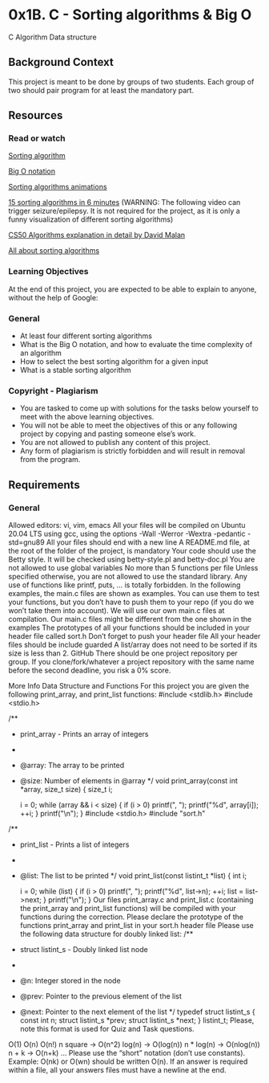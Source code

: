 # 0x1B. C - Sorting algorithms & Big O

C
Algorithm
Data structure

## Background Context

This project is meant to be done by groups of two students. Each group of two should pair program for at least the mandatory part.

## Resources

### Read or watch

[Sorting algorithm](https://intranet.alxswe.com/rltoken/-j5MKLBlzZAC2RfJ5DTBIg)


[Big O notation](https://intranet.alxswe.com/rltoken/WRvrE2BaNVQFssHiUATTrw)


[Sorting algorithms animations](https://intranet.alxswe.com/rltoken/ol0P7NbYVb5R31iOv4Q40A)


[15 sorting algorithms in 6 minutes](https://intranet.alxswe.com/rltoken/_I0aEvhfJ66Xyob6dd9Utw) (WARNING: The following video can trigger seizure/epilepsy. It is not required for the project, as it is only a funny visualization of different sorting algorithms)


[CS50 Algorithms explanation in detail by David Malan](https://intranet.alxswe.com/rltoken/Ea93HeEYuNkOL7sGb6zzGg)


[All about sorting algorithms](https://intranet.alxswe.com/rltoken/21X_eaj5RGcLIL9mZv2sqw)

### Learning Objectives

At the end of this project, you are expected to be able to explain to anyone, without the help of Google:

### General

- At least four different sorting algorithms
- What is the Big O notation, and how to evaluate the time complexity of an algorithm
- How to select the best sorting algorithm for a given input
- What is a stable sorting algorithm

### Copyright - Plagiarism

- You are tasked to come up with solutions for the tasks below yourself to meet with the above learning objectives.
- You will not be able to meet the objectives of this or any following project by copying and pasting someone else’s work.
- You are not allowed to publish any content of this project.
- Any form of plagiarism is strictly forbidden and will result in removal from the program.

## Requirements

### General

Allowed editors: vi, vim, emacs
All your files will be compiled on Ubuntu 20.04 LTS using gcc, using the options -Wall -Werror -Wextra -pedantic -std=gnu89
All your files should end with a new line
A README.md file, at the root of the folder of the project, is mandatory
Your code should use the Betty style. It will be checked using betty-style.pl and betty-doc.pl
You are not allowed to use global variables
No more than 5 functions per file
Unless specified otherwise, you are not allowed to use the standard library. Any use of functions like printf, puts, … is totally forbidden.
In the following examples, the main.c files are shown as examples. You can use them to test your functions, but you don’t have to push them to your repo (if you do we won’t take them into account). We will use our own main.c files at compilation. Our main.c files might be different from the one shown in the examples
The prototypes of all your functions should be included in your header file called sort.h
Don’t forget to push your header file
All your header files should be include guarded
A list/array does not need to be sorted if its size is less than 2.
GitHub
There should be one project repository per group. If you clone/fork/whatever a project repository with the same name before the second deadline, you risk a 0% score.

More Info
Data Structure and Functions
For this project you are given the following print_array, and print_list functions:
#include <stdlib.h>
#include <stdio.h>

/**
 * print_array - Prints an array of integers
 *
 * @array: The array to be printed
 * @size: Number of elements in @array
 */
void print_array(const int *array, size_t size)
{
    size_t i;

    i = 0;
    while (array && i < size)
    {
        if (i > 0)
            printf(", ");
        printf("%d", array[i]);
        ++i;
    }
    printf("\n");
}
#include <stdio.h>
#include "sort.h"

/**
 * print_list - Prints a list of integers
 *
 * @list: The list to be printed
 */
void print_list(const listint_t *list)
{
    int i;

    i = 0;
    while (list)
    {
        if (i > 0)
            printf(", ");
        printf("%d", list->n);
        ++i;
        list = list->next;
    }
    printf("\n");
}
Our files print_array.c and print_list.c (containing the print_array and print_list functions) will be compiled with your functions during the correction.
Please declare the prototype of the functions print_array and print_list in your sort.h header file
Please use the following data structure for doubly linked list:
/**
 * struct listint_s - Doubly linked list node
 *
 * @n: Integer stored in the node
 * @prev: Pointer to the previous element of the list
 * @next: Pointer to the next element of the list
 */
typedef struct listint_s
{
    const int n;
    struct listint_s *prev;
    struct listint_s *next;
} listint_t;
Please, note this format is used for Quiz and Task questions.

O(1)
O(n)
O(n!)
n square -> O(n^2)
log(n) -> O(log(n))
n * log(n) -> O(nlog(n))
n + k -> O(n+k)
…
Please use the “short” notation (don’t use constants). Example: O(nk) or O(wn) should be written O(n). If an answer is required within a file, all your answers files must have a newline at the end.
